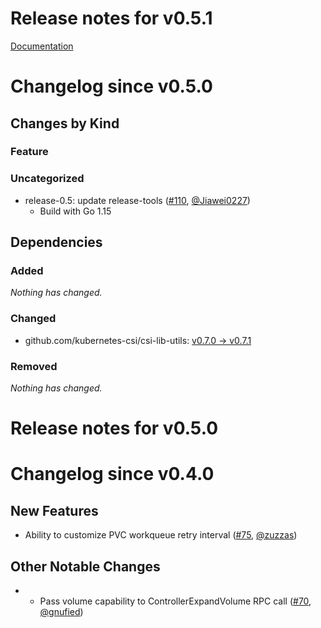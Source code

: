 # Release notes for v0.5.1

[Documentation](https://docs.k8s.io/docs/home)
# Changelog since v0.5.0

## Changes by Kind

### Feature

### Uncategorized

- release-0.5: update release-tools ([#110](https://github.com/kubernetes-csi/external-resizer/pull/75), [@Jiawei0227](https://github.com/Jiawei0227))
  - Build with Go 1.15
## Dependencies

### Added
_Nothing has changed._

### Changed
- github.com/kubernetes-csi/csi-lib-utils: [v0.7.0 → v0.7.1](https://github.com/kubernetes-csi/csi-lib-utils/compare/v0.7.0...v0.7.1)

### Removed
_Nothing has changed._

# Release notes for v0.5.0

# Changelog since v0.4.0

## New Features

- Ability to customize PVC workqueue retry interval ([#75](https://github.com/kubernetes-csi/external-resizer/pull/75), [@zuzzas](https://github.com/zuzzas))

## Other Notable Changes

-  - Pass volume capability to ControllerExpandVolume RPC call ([#70](https://github.com/kubernetes-csi/external-resizer/pull/70), [@gnufied](https://github.com/gnufied))

